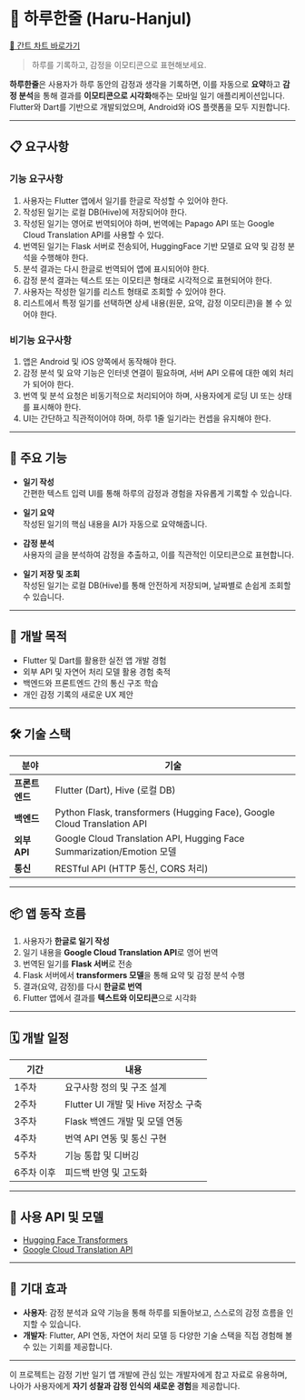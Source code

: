 # 🌟 하루한줄 (Haru-Hanjul)

[📅 간트 차트 바로가기](https://www.notion.so/1f942f036609808b831adc7c932b91ba?v=1f942f036609811ebfa2000c717bd241&pvs=4)

> 하루를 기록하고, 감정을 이모티콘으로 표현해보세요.

**하루한줄**은 사용자가 하루 동안의 감정과 생각을 기록하면, 이를 자동으로 **요약**하고 **감정 분석**을 통해 결과를 **이모티콘으로 시각화**해주는 모바일 일기 애플리케이션입니다.  
Flutter와 Dart를 기반으로 개발되었으며, Android와 iOS 플랫폼을 모두 지원합니다.

---

## 📋 요구사항

### 기능 요구사항
1. 사용자는 Flutter 앱에서 일기를 한글로 작성할 수 있어야 한다.
2. 작성된 일기는 로컬 DB(Hive)에 저장되어야 한다.
3. 작성된 일기는 영어로 번역되어야 하며, 번역에는 Papago API 또는 Google Cloud Translation API를 사용할 수 있다.
4. 번역된 일기는 Flask 서버로 전송되어, HuggingFace 기반 모델로 요약 및 감정 분석을 수행해야 한다.
5. 분석 결과는 다시 한글로 번역되어 앱에 표시되어야 한다.
6. 감정 분석 결과는 텍스트 또는 이모티콘 형태로 시각적으로 표현되어야 한다.
7. 사용자는 작성한 일기를 리스트 형태로 조회할 수 있어야 한다.
8. 리스트에서 특정 일기를 선택하면 상세 내용(원문, 요약, 감정 이모티콘)을 볼 수 있어야 한다.

### 비기능 요구사항
1. 앱은 Android 및 iOS 양쪽에서 동작해야 한다.
2. 감정 분석 및 요약 기능은 인터넷 연결이 필요하며, 서버 API 오류에 대한 예외 처리가 되어야 한다.
3. 번역 및 분석 요청은 비동기적으로 처리되어야 하며, 사용자에게 로딩 UI 또는 상태를 표시해야 한다.
4. UI는 간단하고 직관적이어야 하며, 하루 1줄 일기라는 컨셉을 유지해야 한다.

---

## 📱 주요 기능

- **일기 작성**  
  간편한 텍스트 입력 UI를 통해 하루의 감정과 경험을 자유롭게 기록할 수 있습니다.

- **일기 요약**  
  작성된 일기의 핵심 내용을 AI가 자동으로 요약해줍니다.

- **감정 분석**  
  사용자의 글을 분석하여 감정을 추출하고, 이를 직관적인 이모티콘으로 표현합니다.

- **일기 저장 및 조회**  
  작성된 일기는 로컬 DB(Hive)를 통해 안전하게 저장되며, 날짜별로 손쉽게 조회할 수 있습니다.

---

## 🎯 개발 목적

- Flutter 및 Dart를 활용한 실전 앱 개발 경험
- 외부 API 및 자연어 처리 모델 활용 경험 축적
- 백엔드와 프론트엔드 간의 통신 구조 학습
- 개인 감정 기록의 새로운 UX 제안

---

## 🛠️ 기술 스택

| 분야 | 기술 |
|------|------|
| **프론트엔드** | Flutter (Dart), Hive (로컬 DB) |
| **백엔드** | Python Flask, transformers (Hugging Face), Google Cloud Translation API |
| **외부 API** | Google Cloud Translation API, Hugging Face Summarization/Emotion 모델 |
| **통신** | RESTful API (HTTP 통신, CORS 처리) |

---

## 📦 앱 동작 흐름

1. 사용자가 **한글로 일기 작성**
2. 일기 내용을 **Google Cloud Translation API**로 영어 번역
3. 번역된 일기를 **Flask 서버**로 전송
4. Flask 서버에서 **transformers 모델**을 통해 요약 및 감정 분석 수행
5. 결과(요약, 감정)를 다시 **한글로 번역**
6. Flutter 앱에서 결과를 **텍스트와 이모티콘**으로 시각화

---

## 🗓️ 개발 일정

| 기간 | 내용 |
|------|------|
| 1주차 | 요구사항 정의 및 구조 설계 |
| 2주차 | Flutter UI 개발 및 Hive 저장소 구축 |
| 3주차 | Flask 백엔드 개발 및 모델 연동 |
| 4주차 | 번역 API 연동 및 통신 구현 |
| 5주차 | 기능 통합 및 디버깅 |
| 6주차 이후 | 피드백 반영 및 고도화 |

---

## 🔌 사용 API 및 모델

- [Hugging Face Transformers](https://huggingface.co/)
- [Google Cloud Translation API](https://cloud.google.com/translate)

---

## 🌈 기대 효과

- **사용자**: 감정 분석과 요약 기능을 통해 하루를 되돌아보고, 스스로의 감정 흐름을 인지할 수 있습니다.
- **개발자**: Flutter, API 연동, 자연어 처리 모델 등 다양한 기술 스택을 직접 경험해 볼 수 있는 기회를 제공합니다.

---

이 프로젝트는 감정 기반 일기 앱 개발에 관심 있는 개발자에게 참고 자료로 유용하며, 나아가 사용자에게 **자기 성찰과 감정 인식의 새로운 경험**을 제공합니다.
